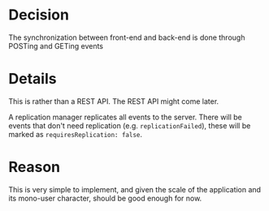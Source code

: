 # Decision

The synchronization between front-end and back-end is done through POSTing and GETing events

# Details

This is rather than a REST API. The REST API might come later.

A replication manager replicates all events to the server. There will be events that don't need replication (e.g. `replicationFailed`), these will be marked as `requiresReplication: false`.

# Reason

This is very simple to implement, and given the scale of the application and its mono-user character, should be good enough for now.